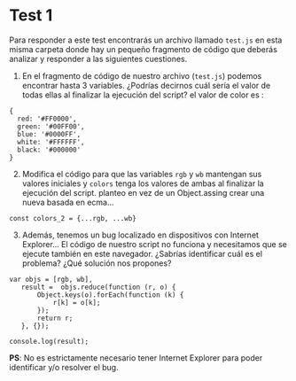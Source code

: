 # Test 1

Para responder a este test encontrarás un archivo llamado `test.js` en esta 
misma carpeta donde hay un pequeño fragmento de código que deberás analizar 
y responder a las siguientes cuestiones. 

1. En el fragmento de código de nuestro archivo (`test.js`) podemos encontrar
 hasta 3 variables. ¿Podrías decirnos cuál sería el valor de todas ellas al 
 finalizar la ejecución del script?
 el valor de color es : 
```
{
  red: '#FF0000',
  green: '#00FF00',
  blue: '#0000FF',
  white: '#FFFFFF',
  black: '#000000'
}
```
2. Modifica el código para que las variables `rgb` y `wb` mantengan sus valores 
iniciales y `colors` tenga los valores de ambas al finalizar la ejecución del 
script.
planteo en vez de un Object.assing crear una nueva basada en ecma... 
```
const colors_2 = {...rgb, ...wb}
```
3. Además, tenemos un bug localizado en dispositivos con Internet Explorer… 
El código de nuestro script no funciona y necesitamos que se ejecute también 
en este navegador. ¿Sabrías identificar cuál es el problema? ¿Qué solución nos
 propones?
 ```
 var objs = [rgb, wb],
    result =  objs.reduce(function (r, o) {
        Object.keys(o).forEach(function (k) {
            r[k] = o[k];
        });
        return r;
    }, {});

console.log(result);
 ```

**PS**: No es estrictamente necesario tener Internet Explorer para poder identificar y/o resolver el bug. 
